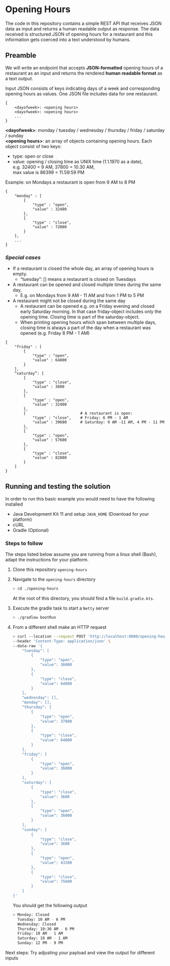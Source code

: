 # Opening Hours

The code in this repository contains a simple REST API that receives JSON data as input
and returns a human readable output as response. The data received is structured
JSON of opening hours for a restaurant and this information gets coerced into a
text understood by humans.

## Preamble

We will write an endpoint that accepts **JSON-formatted** opening hours of a
restaurant as an input and returns the rendered **human readable format** as a text output.

Input JSON consists of keys indicating days of a week and corresponding opening hours
as values. One JSON file includes data for one restaurant.

```
{
    <dayofweek>: <opening hours>
    <dayofweek>: <opening hours>
    ...
}
```

**&lt;dayofweek&gt;**: monday / tuesday / wednesday / thursday / friday / saturday / sunday  
**&lt;opening hours&gt;**: an array of objects containing opening hours. Each object consist of
two keys:  
- type: open or close
- value: opening / closing time as UNIX time (1.1.1970 as a date),  
  e.g. 32400 = 9 AM, 37800 = 10.30 AM,  
  max value is 86399 = 11.59:59 PM


Example: on Mondays a restaurant is open from 9 AM to 8 PM

```
{
    "monday" : [
        {
            "type" : "open",
            "value" : 32400
        },
        {
            "type" : "close",
            "value" : 72000
        }
    ],
    ...
}
```

### _Special cases_

- If a restaurant is closed the whole day, an array of opening hours is empty.
  - “tuesday”: [] means a restaurant is closed on Tuesdays
- A restaurant can be opened and closed multiple times during the same day,
  - E.g. on Mondays from 9 AM - 11 AM and from 1 PM to 5 PM
- A restaurant might not be closed during the same day
  - A restaurant can be opened e.g. on a Friday evening and closed early
    Saturday morning. In that case friday-object includes only the opening time.
    Closing time is part of the saturday-object.
  - When printing opening hours which span between multiple days, closing
    time is always a part of the day when a restaurant was opened (e.g. Friday 8
    PM - 1 AM)

```
{
    "friday" : [
        {
            "type" : "open",
            "value" : 64800
        }
    ],
    “saturday”: [
        {
            "type" : "close",
            "value" : 3600
        },
        {
            "type" : "open",
            "value" : 32400
        },
        {                        # A restaurant is open:
            "type" : "close",    # Friday: 6 PM - 1 AM
            "value" : 39600      # Saturday: 9 AM -11 AM, 4 PM - 11 PM
        },
        {
            "type" : "open",
            "value" : 57600
        },
        {
            "type" : "close",
            "value" : 82800
        }
    ]
}
```

## Running and testing the solution

In order to run this basic example you would need to have the following installed

- Java Development Kit 11 and setup `JAVA_HOME` (Download for your platform) 
- cURL
- Gradle (Optional)

### Steps to follow

The steps listed below assume you are running from a linux shell (Bash), adapt the instructions for your platform.

1. Clone this repository `opening-hours`
2. Navigate to the `opening-hours` directory

    ```bash
    > cd ./opening-hours
    ```
   
   At the root of this directory, you should find a file `build.gradle.kts`.

3. Execute the gradle task to start a `Netty` server

    ```bash
    > ./gradlew bootRun
    ```

4. From a different shell make an HTTP request

    ```bash
    > curl --location --request POST 'http://localhost:8080/opening-hours' \
    --header 'Content-Type: application/json' \
    --data-raw '{
        "tuesday": [
            {
                "type": "open",
                "value": 36000
            },
            {
                "type": "close",
                "value": 64800
            }
        ],
        "wednesday": [],
        "monday": [],
        "thursday": [
            {
                "type": "open",
                "value": 37800
            },
            {
                "type": "close",
                "value": 64800
            }
        ],
        "friday": [
            {
                "type": "open",
                "value": 36000
            }
        ],
        "saturday": [
            {
                "type": "close",
                "value": 3600
            },
            {
                "type": "open",
                "value": 36000
            }
        ],
        "sunday": [
            {
                "type": "close",
                "value": 3600
            },
            {
                "type": "open",
                "value": 43200
            },
            {
                "type": "close",
                "value": 75600
            }
        ]
    }'
    ```
   
   You should get the following output
   
   ```bash
   > Monday: Closed
     Tuesday: 10 AM - 6 PM
     Wednesday: Closed
     Thursday: 10:30 AM - 6 PM
     Friday: 10 AM - 1 AM
     Saturday: 10 AM - 1 AM
     Sunday: 12 PM - 9 PM
   ```
   
Next steps: Try adjusting your payload and view the output for different inputs

